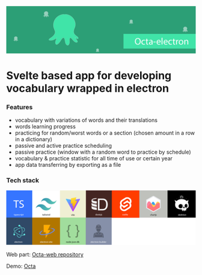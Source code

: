 <img src="./github extras/github repository poster.jpg">

# Svelte based app for developing vocabulary wrapped in electron

### Features

*  vocabulary with variations of words and their translations
*  words learning progress
*  practicing for random/worst words or a section (chosen amount in a row in a dictionary)
*  passive and active practice scheduling 
*  passive practice (window with a random word to practice by schedule)
*  vocabulary & practice statistic for all time of use or certain year
*  app data transferring by exporting as a file

### Tech stack

<img src="./github extras/tech-stack.jpg">

Web part: <a href="https://github.com/Mero-Plaform/octa-web"> Octa-web repository </a>

Demo: <a href="https://mero-plaform.github.io/octa-web-build/"> Octa </a>
